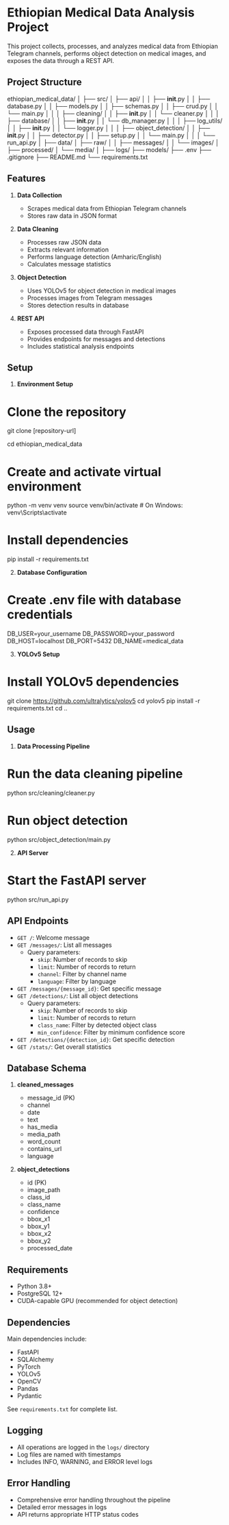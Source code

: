 # Ethiopian Medical Data Analysis Project

This project collects, processes, and analyzes medical data from Ethiopian Telegram channels, performs object detection on medical images, and exposes the data through a REST API.

## Project Structure

ethiopian_medical_data/
│
├── src/
│   ├── api/
│   │   ├── __init__.py
│   │   ├── database.py
│   │   ├── models.py
│   │   ├── schemas.py
│   │   ├── crud.py
│   │   └── main.py
│   │
│   ├── cleaning/
│   │   ├── __init__.py
│   │   └── cleaner.py
│   │
│   ├── database/
│   │   ├── __init__.py
│   │   └── db_manager.py
│   │
│   ├── log_utils/
│   │   ├── __init__.py
│   │   └── logger.py
│   │
│   ├── object_detection/
│   │   ├── __init__.py
│   │   ├── detector.py
│   │   ├── setup.py
│   │   └── main.py
│   │
│   └── run_api.py
│
├── data/
│   ├── raw/
│   │   ├── messages/
│   │   └── images/
│   ├── processed/
│   └── media/
│
├── logs/
├── models/
├── .env
├── .gitignore
├── README.md
└── requirements.txt

## Features

1. **Data Collection**
   - Scrapes medical data from Ethiopian Telegram channels
   - Stores raw data in JSON format

2. **Data Cleaning**
   - Processes raw JSON data
   - Extracts relevant information
   - Performs language detection (Amharic/English)
   - Calculates message statistics

3. **Object Detection**
   - Uses YOLOv5 for object detection in medical images
   - Processes images from Telegram messages
   - Stores detection results in database

4. **REST API**
   - Exposes processed data through FastAPI
   - Provides endpoints for messages and detections
   - Includes statistical analysis endpoints

## Setup

1. **Environment Setup**


# Clone the repository

git clone [repository-url]

cd ethiopian_medical_data

# Create and activate virtual environment
python -m venv venv
source venv/bin/activate # On Windows: venv\Scripts\activate

# Install dependencies
pip install -r requirements.txt

2. **Database Configuration**


# Create .env file with database credentials
DB_USER=your_username
DB_PASSWORD=your_password
DB_HOST=localhost
DB_PORT=5432
DB_NAME=medical_data

3. **YOLOv5 Setup**

# Install YOLOv5 dependencies
git clone https://github.com/ultralytics/yolov5
cd yolov5
pip install -r requirements.txt
cd ..


## Usage

1. **Data Processing Pipeline**

# Run the data cleaning pipeline
python src/cleaning/cleaner.py

# Run object detection
python src/object_detection/main.py

2. **API Server**

# Start the FastAPI server
python src/run_api.py

## API Endpoints

- `GET /`: Welcome message
- `GET /messages/`: List all messages
  - Query parameters:
    - `skip`: Number of records to skip
    - `limit`: Number of records to return
    - `channel`: Filter by channel name
    - `language`: Filter by language
- `GET /messages/{message_id}`: Get specific message
- `GET /detections/`: List all object detections
  - Query parameters:
    - `skip`: Number of records to skip
    - `limit`: Number of records to return
    - `class_name`: Filter by detected object class
    - `min_confidence`: Filter by minimum confidence score
- `GET /detections/{detection_id}`: Get specific detection
- `GET /stats/`: Get overall statistics

## Database Schema

1. **cleaned_messages**
   - message_id (PK)
   - channel
   - date
   - text
   - has_media
   - media_path
   - word_count
   - contains_url
   - language

2. **object_detections**
   - id (PK)
   - image_path
   - class_id
   - class_name
   - confidence
   - bbox_x1
   - bbox_y1
   - bbox_x2
   - bbox_y2
   - processed_date

## Requirements

- Python 3.8+
- PostgreSQL 12+
- CUDA-capable GPU (recommended for object detection)

## Dependencies

Main dependencies include:
- FastAPI
- SQLAlchemy
- PyTorch
- YOLOv5
- OpenCV
- Pandas
- Pydantic

See `requirements.txt` for complete list.

## Logging

- All operations are logged in the `logs/` directory
- Log files are named with timestamps
- Includes INFO, WARNING, and ERROR level logs

## Error Handling

- Comprehensive error handling throughout the pipeline
- Detailed error messages in logs
- API returns appropriate HTTP status codes
